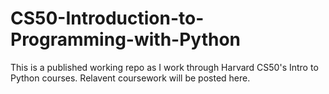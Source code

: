 # CS50-Introduction-to-Programming-with-Python
This  is a published working repo as I work through Harvard CS50's Intro to Python courses. Relavent coursework will be posted here. 
